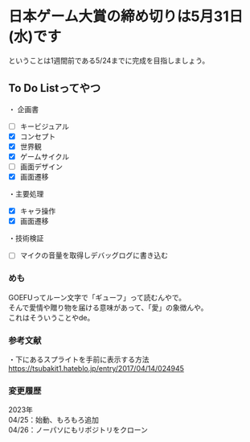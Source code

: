 # 日本ゲーム大賞の締め切りは5月31日(水)です  
ということは1週間前である5/24までに完成を目指しましょう。

## To Do Listってやつ  
・ 企画書
- [ ] キービジュアル
- [X] コンセプト
- [X] 世界観
- [X] ゲームサイクル
- [ ] 画面デザイン
- [X] 画面遷移  

・主要処理
- [X] キャラ操作
- [X] 画面遷移  

・技術検証
- [ ] マイクの音量を取得しデバッグログに書き込む



### めも
GOEFUってルーン文字で「ギューフ」って読むんやで。  
そんで愛情や贈り物を届ける意味があって、「愛」の象徴んや。  
これはそういうことやde。    

### 参考文献  
・下にあるスプライトを手前に表示する方法  
https://tsubakit1.hateblo.jp/entry/2017/04/14/024945  

### 変更履歴
2023年  
04/25：始動、もろもろ追加  
04/26：ノーパソにもリポジトリをクローン  
